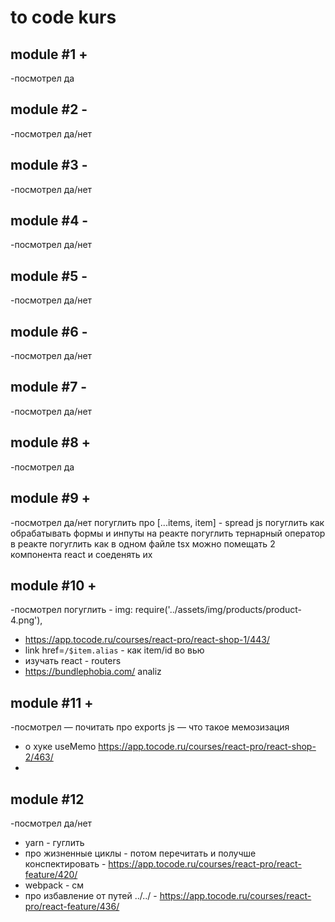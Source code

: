 # to code kurs

## module #1 +
-посмотрел да

## module #2 -
-посмотрел да/нет

## module #3 -
-посмотрел да/нет

## module #4 -
-посмотрел да/нет

## module #5 -
-посмотрел да/нет

## module #6 -
-посмотрел да/нет

## module #7 -
-посмотрел да/нет

## module #8 +
-посмотрел да

## module #9 +
-посмотрел да/нет
погуглить про [...items, item] - spread js
погуглить как обрабатывать формы и инпуты на реакте
погуглить тернарный оператор в реакте
погуглить как в одном файле tsx можно помещать 2 компонента react и соеденять их

## module #10 +
-посмотрел
погуглить - img: require('../assets/img/products/product-4.png'),
 - https://app.tocode.ru/courses/react-pro/react-shop-1/443/
 - link href=`/$item.alias` - как item/id во вью
 - изучать react - routers
 - https://bundlephobia.com/  analiz
 
## module #11 +
-посмотрел
— почитать про exports js 
— что такое мемозизация 
- о хуке useMemo https://app.tocode.ru/courses/react-pro/react-shop-2/463/
- 

## module #12
-посмотрел да/нет
- yarn - гуглить
- про жизненные циклы - потом перечитать и получше конспектировать - https://app.tocode.ru/courses/react-pro/react-feature/420/
- webpack - см 
- про избавление от путей ../../ - https://app.tocode.ru/courses/react-pro/react-feature/436/
